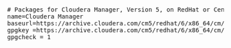 <pre>
# Packages for Cloudera Manager, Version 5, on RedHat or CentOS 6 x86_64                  
name=Cloudera Manager
baseurl=https://archive.cloudera.com/cm5/redhat/6/x86_64/cm/5/
gpgkey =https://archive.cloudera.com/cm5/redhat/6/x86_64/cm/RPM-GPG-KEY-cloudera    
gpgcheck = 1
</pre>